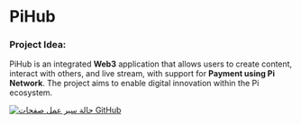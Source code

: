 # PiHub

### Project Idea:
PiHub is an integrated **Web3** application that allows users to create content, interact with others, and live stream, with support for **Payment using Pi Network**. The project aims to enable digital innovation within the Pi ecosystem.

[![حالة سير عمل صفحات GitHub](https://github.com/Ze0ro99/Advanced-social-application-/actions/workflows/pages.yml/badge.svg)](https://github.com/Ze0ro99/Advanced-social-application-/actions/workflows/static.yml)
